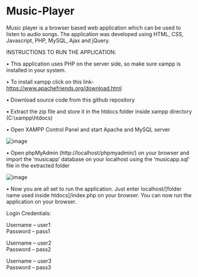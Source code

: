 # Music-Player
Music player is a browser based web application which can be used to listen to audio songs. The application was developed using HTML, CSS, Javascript, PHP, MySQL, Ajax and jQuery.

INSTRUCTIONS TO RUN THE APPLICATION:

•	This application uses PHP on the server side, so make sure xampp is installed in your system.

•	To install xampp click on this link- https://www.apachefriends.org/download.html

•	Download source code from this github repository

•	Extract the zip file and store it in the htdocs folder inside xampp directory (C:\xampp\htdocs\)

•	Open XAMPP Control Panel and start Apache and MySQL server

 ![image](https://user-images.githubusercontent.com/94130152/170819540-87bdd9f2-2a5a-4fbe-bd37-2c65b7b224bd.png)

•	Open phpMyAdmin (http://localhost/phpmyadmin/) on your browser and import the ‘musicapp’ database on your localhost using the ‘musicapp.sql’ file in the extracted folder 

![image](https://user-images.githubusercontent.com/94130152/170819557-50759afa-5d73-470c-b487-72890a360f6a.png)

•	Now you are all set to run the application. Just enter localhost/[folder name used inside htdocs]/index.php  on your browser.
 You can now run the application on your browser.

Login Credentials:

Username – user1   
Password – pass1

Username – user2   
Password – pass2

Username – user3   
Password – pass3
